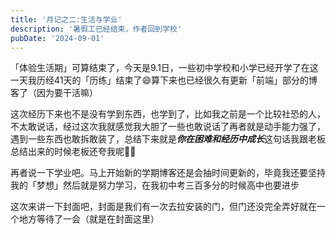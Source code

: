 ```yaml
---
title: '月记之二:生活与学业'
description: '暑假工已经结束，作者回到学校'
pubDate: '2024-09-01'
---
```


「体验生活期」可算结束了，今天是9.1日，一些初中学校和小学已经开学了在这一天我历经41天的「历练」结束了😄算下来也已经很久有更新「前端」部分的博客了（因为要干活嘛）

这次经历下来也不是没有学到东西，也学到了，比如我之前是一个比较社恐的人，不太敢说话，经过这次我就感觉我大胆了一些也敢说话了再者就是动手能力强了，遇到一些东西也敢拆敢装了，总结下来就是***你在困难和经历中成长***这句话我跟老板总结出来的时候老板还夸我呢🤣🌚

再者说一下学业吧。马上开始新的学期博客还是会抽时间更新的，毕竟我还要坚持我的「梦想」然后就是努力学习，在我初中考三百多分的时候高中也要进步

这次来讲一下封面吧，封面是我们有一次去拉安装的门，但门还没完全弄好就在一个地方等待了一会（就是在封面这里）
